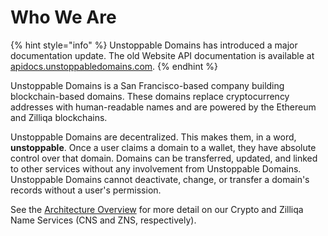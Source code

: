 # Who We Are

{% hint style="info" %}
Unstoppable Domains has introduced a major documentation update. The old Website API documentation is available at [apidocs.unstoppabledomains.com](https://apidocs.unstoppabledomains.com/).
{% endhint %}

Unstoppable Domains is a San Francisco-based company building blockchain-based domains. These domains replace cryptocurrency addresses with human-readable names and are powered by the Ethereum and Zilliqa blockchains.

Unstoppable Domains are decentralized. This makes them, in a word, **unstoppable**. Once a user claims a domain to a wallet, they have absolute control over that domain.
Domains can be transferred, updated, and linked to other services without any involvement from Unstoppable Domains.
Unstoppable Domains cannot deactivate, change, or transfer a domain's records without a user's permission.

See the [Architecture Overview](domain-registry-essentials/architecture-overview.md) for more detail on our Crypto and Zilliqa Name Services (CNS and ZNS, respectively).
